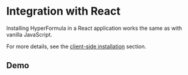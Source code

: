 # Integration with React

Installing HyperFormula in a React application works the same as with vanilla JavaScript.

For more details, see the [client-side installation](client-side-installation.md) section.

## Demo

<iframe
  :src="`https://codesandbox.io/embed/github/handsontable/hyperformula-demos/tree/2.7.x/react-demo?autoresize=1&fontsize=11&hidenavigation=1&theme=light&view=preview&v=${$page.buildDateURIEncoded}`"
  style="width:100%; height:500px; border:0; border-radius: 4px; overflow:hidden;"
  title="handsontable/hyperformula-demos: react-demo"
  allow="accelerometer; ambient-light-sensor; camera; encrypted-media; geolocation; gyroscope; hid; microphone; midi; payment; usb; vr; xr-spatial-tracking"
  sandbox="allow-forms allow-modals allow-popups allow-presentation allow-same-origin allow-scripts">
</iframe>
